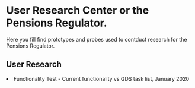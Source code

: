 <h1>User Research Center or the Pensions Regulator.</h1>

<p>Here you fill find prototypes and probes used to contduct research for the Pensions Regulator.</p>

<h2>User Research</h2>
<li>Functionality Test - Current functionality vs GDS task list, January 2020</li>
